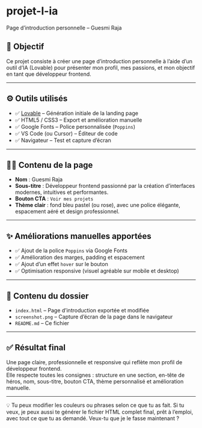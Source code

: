 # projet-l-ia

 Page d’introduction personnelle – Guesmi Raja

## 🎯 Objectif
Ce projet consiste à créer une page d’introduction personnelle à l’aide d’un outil d’IA (Lovable) pour présenter mon profil, mes passions, et mon objectif en tant que développeur frontend.

---

## ⚙️ Outils utilisés

- ✅ [Lovable](https://lovable.so/) – Génération initiale de la landing page
- ✅ HTML5 / CSS3 – Export et amélioration manuelle
- ✅ Google Fonts – Police personnalisée (`Poppins`)
- ✅ VS Code (ou Cursor) – Éditeur de code
- ✅ Navigateur – Test et capture d’écran

---

## 🧑‍💻 Contenu de la page

- **Nom** : Guesmi Raja  
- **Sous-titre** : Développeur frontend passionné par la création d’interfaces modernes, intuitives et performantes.  
- **Bouton CTA** : `Voir mes projets`  
- **Thème clair** : fond bleu pastel (ou rose), avec une police élégante, espacement aéré et design professionnel.

---

## ✨ Améliorations manuelles apportées

- ✅ Ajout de la police `Poppins` via Google Fonts
- ✅ Amélioration des marges, padding et espacement
- ✅ Ajout d’un effet `hover` sur le bouton
- ✅ Optimisation responsive (visuel agréable sur mobile et desktop)

---

## 📎 Contenu du dossier

- `index.html` – Page d’introduction exportée et modifiée
- `screenshot.png` – Capture d’écran de la page dans le navigateur
- `README.md` – Ce fichier

---

## ✅ Résultat final

Une page claire, professionnelle et responsive qui reflète mon profil de développeur frontend.  
Elle respecte toutes les consignes : structure en une section, en-tête de héros, nom, sous-titre, bouton CTA, thème personnalisé et amélioration manuelle.

---

💡 Tu peux modifier les couleurs ou phrases selon ce que tu as fait. Si tu veux, je peux aussi te générer le fichier HTML complet final, prêt à l’emploi, avec tout ce que tu as demandé. Veux-tu que je le fasse maintenant ?








